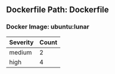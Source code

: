 ## Dockerfile Path: Dockerfile

### Docker Image: ubuntu:lunar
| Severity | Count |
|----------|-------|
| medium | 2 |
| high | 4 |
